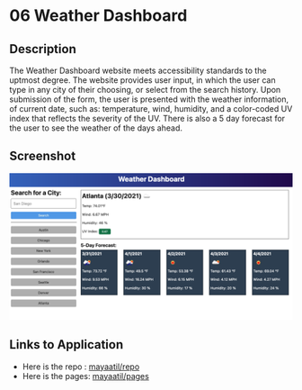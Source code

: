 # 06 Weather Dashboard

## Description

The Weather Dashboard website meets accessibility standards to the uptmost degree. The website provides user input, in which the user can type in any city of their choosing, or select from the search history. Upon submission of the form, the user is presented with the weather information, of current date, such as: temperature, wind, humidity, and a color-coded UV index that reflects the severity of the UV. There is also a 5 day forecast for the user to see the weather of the days ahead.

## Screenshot

![The Weather Dashboard webpage includes a 5 day forecast of any city the user inputs, and provides information such as: UV index, temperature, wind, and humidity. There is an additioanl search history. ](./assets/images/06-server-side-apis-homework-demo.png)

## Links to Application

- Here is the repo : [mayaatil/repo](https://github.com/mayaatil/hw6)
- Here is the pages: [mayaatil/pages](https://mayaatil.github.io/hw6/)
